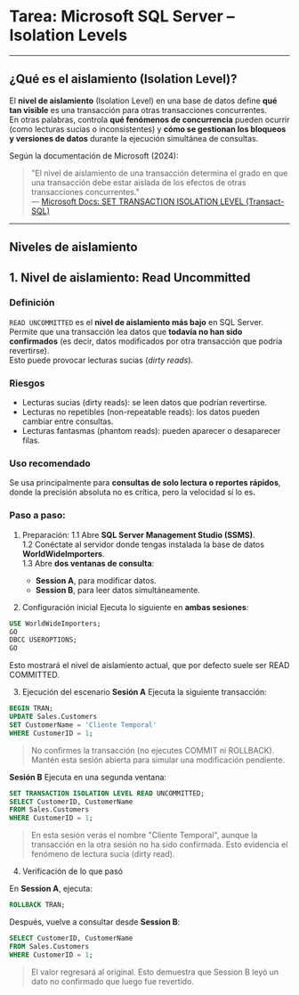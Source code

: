 # Tarea: Microsoft SQL Server – Isolation Levels  
---

## ¿Qué es el aislamiento (Isolation Level)?

El **nivel de aislamiento** (Isolation Level) en una base de datos define **qué tan visible** es una transacción para otras transacciones concurrentes.  
En otras palabras, controla **qué fenómenos de concurrencia** pueden ocurrir (como lecturas sucias o inconsistentes) y **cómo se gestionan los bloqueos y versiones de datos** durante la ejecución simultánea de consultas.

Según la documentación de Microsoft (2024):

> "El nivel de aislamiento de una transacción determina el grado en que una transacción debe estar aislada de los efectos de otras transacciones concurrentes."  
> — [Microsoft Docs: SET TRANSACTION ISOLATION LEVEL (Transact-SQL)](https://learn.microsoft.com/en-us/sql/t-sql/statements/set-transaction-isolation-level-transact-sql)

---

## Niveles de aislamiento

## 1. Nivel de aislamiento: Read Uncommitted

### Definición

`READ UNCOMMITTED` es el **nivel de aislamiento más bajo** en SQL Server.  
Permite que una transacción lea datos que **todavía no han sido confirmados** (es decir, datos modificados por otra transacción que podría revertirse).  
Esto puede provocar lecturas sucias (*dirty reads*).

### Riesgos

- Lecturas sucias (dirty reads): se leen datos que podrían revertirse.  
- Lecturas no repetibles (non-repeatable reads): los datos pueden cambiar entre consultas.  
- Lecturas fantasmas (phantom reads): pueden aparecer o desaparecer filas.

### Uso recomendado

Se usa principalmente para **consultas de solo lectura o reportes rápidos**, donde la precisión absoluta no es crítica, pero la velocidad sí lo es.

### Paso a paso:
1. Preparación:
  1.1 Abre **SQL Server Management Studio (SSMS)**.  
  1.2  Conéctate al servidor donde tengas instalada la base de datos **WorldWideImporters**.  
  1.3 Abre **dos ventanas de consulta**:  
     - **Session A**, para modificar datos.  
     - **Session B**, para leer datos simultáneamente.
  
2. Configuración inicial
Ejecuta lo siguiente en **ambas sesiones**:

```sql
USE WorldWideImporters;
GO
DBCC USEROPTIONS;
GO
```

Esto mostrará el nivel de aislamiento actual, que por defecto suele ser READ COMMITTED.

3. Ejecución del escenario
**Sesión A**
Ejecuta la siguiente transacción:
```sql
BEGIN TRAN;
UPDATE Sales.Customers
SET CustomerName = 'Cliente Temporal'
WHERE CustomerID = 1;
```
> No confirmes la transacción (no ejecutes COMMIT ni ROLLBACK).
> Mantén esta sesión abierta para simular una modificación pendiente.

**Sesión B**
Ejecuta en una segunda ventana:
```sql
SET TRANSACTION ISOLATION LEVEL READ UNCOMMITTED;
SELECT CustomerID, CustomerName
FROM Sales.Customers
WHERE CustomerID = 1;
```
> En esta sesión verás el nombre "Cliente Temporal", aunque la transacción en la otra sesión no ha sido confirmada.
> Esto evidencia el fenómeno de lectura sucia (dirty read).

4. Verificación de lo que pasó

En **Session A**, ejecuta:
```sql
ROLLBACK TRAN;
```
Después, vuelve a consultar desde **Session B**:
```sql
SELECT CustomerID, CustomerName
FROM Sales.Customers
WHERE CustomerID = 1;
```
> El valor regresará al original.
> Esto demuestra que Session B leyó un dato no confirmado que luego fue revertido.
